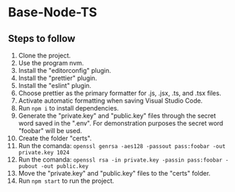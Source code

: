 # Base-Node-TS

## Steps to follow
1. Clone the project.
2. Use the program nvm.
3. Install the "editorconfig" plugin.
4. Install the "prettier" plugin.
5. Install the "eslint" plugin.
6. Choose prettier as the primary formatter for .js, .jsx, .ts, and .tsx files.
7. Activate automatic formatting when saving Visual Studio Code.
8. Run `npm i` to install dependencies.
9. Generate the "private.key" and "public.key" files through the secret word saved in the ".env". For demonstration purposes the secret word "foobar" will be used.
10. Create the folder "certs".
11. Run the comanda: `openssl genrsa -aes128 -passout pass:foobar -out private.key 1024`
12. Run the comanda: `openssl rsa -in private.key -passin pass:foobar -pubout -out public.key`
13. Move the "private.key" and "public.key" files to the "certs" folder.
14. Run `npm start` to run the project.
